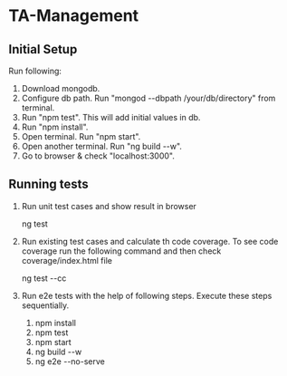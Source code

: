 # TA-Management

## Initial Setup

 Run following:

1. Download mongodb.
2. Configure db path. Run "mongod --dbpath /your/db/directory" from terminal.
3. Run "npm test". This will add initial values in db.
4. Run "npm install".
5. Open terminal. Run "npm start".
6. Open another terminal. Run "ng build --w".
7. Go to browser & check "localhost:3000".



## Running tests

1.  Run unit test cases and show result in browser
    
    ng test 

2. Run existing test cases and calculate th code coverage. To see code coverage run the following command and then check coverage/index.html file

    ng test --cc 
    
3. Run e2e tests with the help of following steps. Execute these steps sequentially.
    1. npm install
    2. npm test
    3. npm start
    4. ng build --w
    5. ng e2e --no-serve